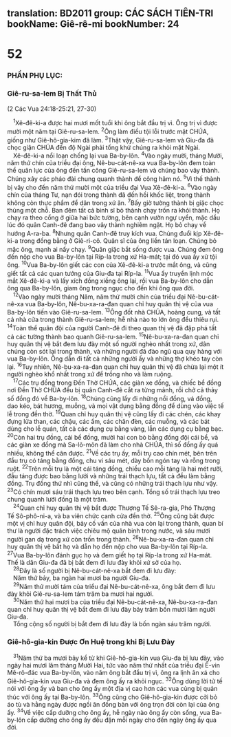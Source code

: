translation: BD2011
group: CÁC SÁCH TIÊN-TRI
bookName: Giê-rê-mi 
bookNumber: 24
-------

<div class="title"><h1>52</h1><h3>PHẦN PHỤ LỤC:</h3><h3>Giê-ru-sa-lem Bị Thất Thủ</h3><p>(2 Các Vua 24:18-25:21, 27-30)</p></div>
<span class="verse gie_52_1"> <sup>1</sup>Xê-đê-ki-a được hai mươi mốt tuổi khi ông bắt đầu trị vì. Ông trị vì được mười một năm tại Giê-ru-sa-lem. </span>
<span class="verse gie_52_2"><sup>2</sup>Ông làm điều tội lỗi trước mặt CHÚA, giống như Giê-hô-gia-kim đã làm. </span>
<span class="verse gie_52_3"><sup>3</sup>Thật vậy, Giê-ru-sa-lem và Giu-đa đã chọc giận CHÚA đến độ Ngài phải tống khứ chúng ra khỏi mặt Ngài.<br/> Xê-đê-ki-a nổi loạn chống lại vua Ba-by-lôn. </span>
<span class="verse gie_52_4"><sup>4</sup>Vào ngày mười, tháng Mười, năm thứ chín của triều đại ông, Nê-bu-cát-nê-xa vua Ba-by-lôn đem toàn thể quân lực của ông đến tấn công Giê-ru-sa-lem và chúng bao vây thành. Chúng xây các pháo đài chung quanh thành để công hãm nó. </span>
<span class="verse gie_52_5"><sup>5</sup>Vì thế thành bị vây cho đến năm thứ mười một của triều đại Vua Xê-đê-ki-a. </span>
<span class="verse gie_52_6"><sup>6</sup>Vào ngày chín của tháng Tư, nạn đói trong thành đã đến hồi khốc liệt, trong thành không còn thực phẩm để dân trong xứ ăn. </span>
<span class="verse gie_52_7"><sup>7</sup>Bấy giờ tường thành bị giặc chọc thủng một chỗ. Ban đêm tất cả binh sĩ bỏ thành chạy trốn ra khỏi thành. Họ chạy ra theo cổng ở giữa hai bức tường, bên cạnh vườn ngự uyển, mặc dầu lúc đó quân Canh-đê đang bao vây thành nghiêm ngặt. Họ bỏ chạy về hướng A-ra-ba. </span>
<span class="verse gie_52_8"><sup>8</sup>Nhưng quân Canh-đê truy kích vua. Chúng đuổi kịp Xê-đê-ki-a trong đồng bằng ở Giê-ri-cô. Quân sĩ của ông liền tán loạn. Chúng bỏ mặc ông, mạnh ai nấy chạy. </span>
<span class="verse gie_52_9"><sup>9</sup>Quân giặc bắt sống được vua. Chúng đem ông đến nộp cho vua Ba-by-lôn tại Ríp-la trong xứ Ha-mát; tại đó vua ấy xử tội ông. </span>
<span class="verse gie_52_10"><sup>10</sup>Vua Ba-by-lôn giết các con của Xê-đê-ki-a trước mắt ông, và cũng giết tất cả các quan tướng của Giu-đa tại Ríp-la. </span>
<span class="verse gie_52_11"><sup>11</sup>Vua ấy truyền lịnh móc mắt Xê-đê-ki-a và lấy xích đồng xiềng ông lại, rồi vua Ba-by-lôn cho dẫn ông qua Ba-by-lôn, giam ông trong ngục cho đến khi ông qua đời.<br/></span>
<span class="verse gie_52_12"> <sup>12</sup>Vào ngày mười tháng Năm, năm thứ mười chín của triều đại Nê-bu-cát-nê-xa vua Ba-by-lôn, Nê-bu-xa-ra-đan quan chỉ huy quân thị vệ của vua Ba-by-lôn tiến vào Giê-ru-sa-lem. </span>
<span class="verse gie_52_13"><sup>13</sup>Ông đốt nhà CHÚA, hoàng cung, và tất cả nhà cửa trong thành Giê-ru-sa-lem; hễ nhà nào to lớn ông đều thiêu rụi. </span>
<span class="verse gie_52_14"><sup>14</sup>Toàn thể quân đội của người Canh-đê đi theo quan thị vệ đã đập phá tất cả các tường thành bao quanh Giê-ru-sa-lem. </span>
<span class="verse gie_52_15"><sup>15</sup>Nê-bu-xa-ra-đan quan chỉ huy quân thị vệ bắt đem lưu đày một số người nghèo nhất trong xứ, dân chúng còn sót lại trong thành, và những người đã đào ngũ qua quy hàng với vua Ba-by-lôn. Ông dẫn đi tất cả những người ấy và những thợ khéo tay còn lại. </span>
<span class="verse gie_52_16"><sup>16</sup>Tuy nhiên, Nê-bu-xa-ra-đan quan chỉ huy quân thị vệ đã chừa lại một ít người nghèo khổ nhất trong xứ để trồng nho và làm ruộng.<br/></span>
<span class="verse gie_52_17"> <sup>17</sup>Các trụ đồng trong Ðền Thờ CHÚA, các giàn xe đồng, và chiếc bể đồng nơi Ðền Thờ CHÚA đều bị quân Canh-đê cắt ra từng mảnh, rồi chở cả thảy số đồng đó về Ba-by-lôn. </span>
<span class="verse gie_52_18"><sup>18</sup>Chúng cũng lấy đi những nồi đồng, vá đồng, dao kéo, bát hương, muỗng, và mọi vật dụng bằng đồng để dùng vào việc tế lễ trong đền thờ. </span>
<span class="verse gie_52_19"><sup>19</sup>Quan chỉ huy quân thị vệ cũng lấy đi các chén, các khay đựng lửa than, các chậu, các ấm, các chân đèn, các muỗng, và các bát dùng cho lễ quán, tất cả các dụng cụ bằng vàng, lẫn các dụng cụ bằng bạc. </span>
<span class="verse gie_52_20"><sup>20</sup>Còn hai trụ đồng, cái bể đồng, mười hai con bò bằng đồng đội cái bể, và các giàn xe đồng mà Sa-lô-môn đã làm cho nhà CHÚA, thì số đồng ấy quá nhiều, không thể cân được. </span>
<span class="verse gie_52_21"><sup>21</sup>Về các trụ ấy, mỗi trụ cao chín mét, bên trên đầu trụ có táng bằng đồng, chu vi sáu mét, dày bốn ngón tay và rỗng trong ruột. </span>
<span class="verse gie_52_22"><sup>22</sup>Trên mỗi trụ là một cái táng đồng, chiều cao mỗi táng là hai mét rưỡi, đầu táng được bao bằng lưới và những trái thạch lựu, tất cả đều làm bằng đồng. Trụ đồng thứ nhì cũng thế, và cũng có những trái thạch lựu như vậy. </span>
<span class="verse gie_52_23"><sup>23</sup>Có chín mươi sáu trái thạch lựu treo bên cạnh. Tổng số trái thạch lựu treo chung quanh lưới đồng là một trăm.<br/></span>
<span class="verse gie_52_24"> <sup>24</sup>Quan chỉ huy quân thị vệ bắt được Thượng Tế Sê-ra-gia, Phó Thượng Tế Sô-phô-ni-a, và ba viên chức canh cửa đền thờ. </span>
<span class="verse gie_52_25"><sup>25</sup>Ông cũng bắt được một vị chỉ huy quân đội, bảy cố vấn của nhà vua còn lại trong thành, quan bí thư là người đặc trách việc chiêu mộ quân binh trong nước, và sáu mươi người gan dạ trong xứ còn trốn trong thành. </span>
<span class="verse gie_52_26"><sup>26</sup>Nê-bu-xa-ra-đan quan chỉ huy quân thị vệ bắt họ và dẫn họ đến nộp cho vua Ba-by-lôn tại Ríp-la. </span>
<span class="verse gie_52_27"><sup>27</sup>Vua Ba-by-lôn đánh gục họ và đem giết họ tại Ríp-la trong xứ Ha-mát. Thế là dân Giu-đa đã bị bắt đem đi lưu đày khỏi xứ sở của họ.<br/></span>
<span class="verse gie_52_28"> <sup>28</sup>Ðây là số người bị Nê-bu-cát-nê-xa bắt đem đi lưu đày: <br/> Năm thứ bảy, ba ngàn hai mươi ba người Giu-đa.<br/></span>
<span class="verse gie_52_29"> <sup>29</sup>Năm thứ mười tám của triều đại Nê-bu-cát-nê-xa, ông bắt đem đi lưu đày khỏi Giê-ru-sa-lem tám trăm ba mươi hai người.<br/></span>
<span class="verse gie_52_30"> <sup>30</sup>Năm thứ hai mươi ba của triều đại Nê-bu-cát-nê-xa, Nê-bu-xa-ra-đan quan chỉ huy quân thị vệ bắt đem đi lưu đày bảy trăm bốn mươi lăm người Giu-đa. <br/> Tổng cộng số người bị bắt đem đi lưu đày là bốn ngàn sáu trăm người.<br/></span>
<div class="title"><h3>Giê-hô-gia-kin Ðược Ơn Huệ trong khi Bị Lưu Ðày</h3></div>
<span class="verse gie_52_31"> <sup>31</sup>Năm thứ ba mươi bảy kể từ khi Giê-hô-gia-kin vua Giu-đa bị lưu đày, vào ngày hai mươi lăm tháng Mười Hai, tức vào năm thứ nhất của triều đại Ê-vin Mê-rô-đác vua Ba-by-lôn, vào năm ông bắt đầu trị vì, ông ra lịnh ân xá cho Giê-hô-gia-kin vua Giu-đa và đem ông ấy ra khỏi ngục. </span>
<span class="verse gie_52_32"><sup>32</sup>Ông dùng lời tử tế nói với ông ấy và ban cho ông ấy một địa vị cao hơn các vua cùng bị quản thúc với ông ấy tại Ba-by-lôn. </span>
<span class="verse gie_52_33"><sup>33</sup>Ông cũng cho Giê-hô-gia-kin được cởi bỏ áo tù và hằng ngày được ngồi ăn đồng bàn với ông trọn đời còn lại của ông ấy. </span>
<span class="verse gie_52_34"><sup>34</sup>Về việc cấp dưỡng cho ông ấy, hễ ngày nào ông ấy còn sống, vua Ba-by-lôn cấp dưỡng cho ông ấy đều đặn mỗi ngày cho đến ngày ông ấy qua đời.<br/></span>

